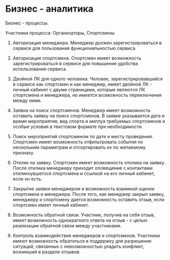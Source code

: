 # Бизнес - аналитика

Бизнес - процессы:

Участники процесса: Организаторы, Спортсмены

1. Авторизация менеджера.
Менеджер должен зарегистрироваться в сервисе для пользования функциональностью сервиса. 

2. Авторизация спортсмена.
Спортсмен имеет возможность зарегистрироваться в сервисе для повышения удобства использования сервиса. 

3. Двойной ЛК для одного человека.
Человек, зарегистрировавшийся в сервисе как спортсмен и как менеджер, имеет двойной ЛК - личный кабинет с двумя страницами, которые являются ЛК спортсмена и менеджера, но имеется возможность переключения между ними. 

4. Заявка на поиск спортсменов. 
Менеджер имеет возможность оставить заявку на поиск спортсменов. В заявке указывается дата и время мероприятия, вид спорта и амплуа требуемых спортсменов и особые условия в текстовом формате при необходимости.

5. Поиск мероприятий спортсменом по дате и месту проведения.
Спортсмен имеет возможность отфильтровать события по нескольким параметрам и отсортировать их по желаемому признаку. 

6. Отклик на заявку.
Спортсмен имеет возможность отклика на заявку. После отклика менеджеру приходит оповещение с контактами откликнувшегося спортсмена и ссылкой на его личный кабинет, если он есть.

7. Закрытие заявки менеджером и возможность взаимной оценки спортсмена и менеджера.
После того, как менеджер закрыл заявку, менеджеру и спортсмену дается возможность оставить отзыв, если спортсмен имеет личный кабинет.

8. Возможность обратной связи.
Участник, получив на себя отзыв, имеет возможность однократного ответа на отзыв - с целью реализации обратной связи между участниками.

9. Контроль взаимодействия менеджеров и спортсменов.
Участники имеют возможность обратиться в поддержку для разрешения ситуаций, связанных с невозможностью уладить конфликт, возникший в разделе отзывов.